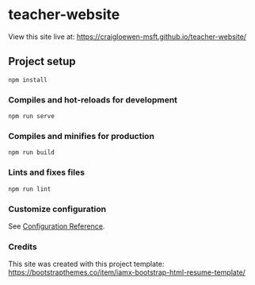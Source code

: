 # teacher-website

View this site live at: https://craigloewen-msft.github.io/teacher-website/

## Project setup
```
npm install
```

### Compiles and hot-reloads for development
```
npm run serve
```

### Compiles and minifies for production
```
npm run build
```

### Lints and fixes files
```
npm run lint
```

### Customize configuration
See [Configuration Reference](https://cli.vuejs.org/config/).

### Credits

This site was created with this project template: https://bootstrapthemes.co/item/iamx-bootstrap-html-resume-template/